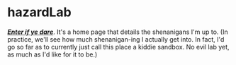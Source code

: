 # hazardLab

[***Enter if ye dare***](https://hazardlab.github.io/hazardLab/).
It's a home page that details the shenanigans I'm up to. 
(In practice, we'll see how much shenanigan-ing I actually get into. In fact, I'd go so far as to currently just call this place a kiddie sandbox. No evil lab yet, as much as I'd like for it to be.)
